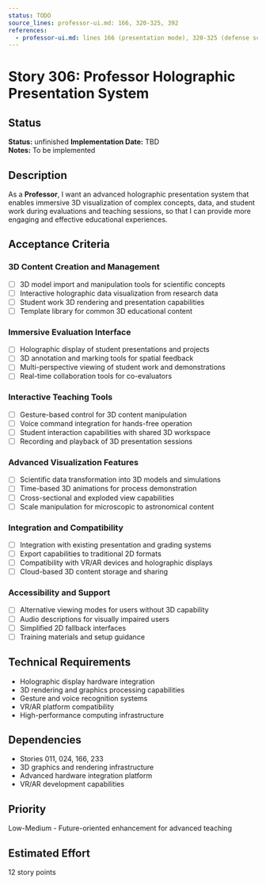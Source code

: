 ```yaml
---
status: TODO
source_lines: professor-ui.md: 166, 320-325, 392
references:
  - professor-ui.md: lines 166 (presentation mode), 320-325 (defense scoring), 392 (presentation mode)
---
```

# Story 306: Professor Holographic Presentation System

## Status
**Status:** unfinished
**Implementation Date:** TBD  
**Notes:** To be implemented

## Description
As a **Professor**, I want an advanced holographic presentation system that enables immersive 3D visualization of complex concepts, data, and student work during evaluations and teaching sessions, so that I can provide more engaging and effective educational experiences.

## Acceptance Criteria

### 3D Content Creation and Management
- [ ] 3D model import and manipulation tools for scientific concepts
- [ ] Interactive holographic data visualization from research data
- [ ] Student work 3D rendering and presentation capabilities
- [ ] Template library for common 3D educational content

### Immersive Evaluation Interface
- [ ] Holographic display of student presentations and projects
- [ ] 3D annotation and marking tools for spatial feedback
- [ ] Multi-perspective viewing of student work and demonstrations
- [ ] Real-time collaboration tools for co-evaluators

### Interactive Teaching Tools
- [ ] Gesture-based control for 3D content manipulation
- [ ] Voice command integration for hands-free operation
- [ ] Student interaction capabilities with shared 3D workspace
- [ ] Recording and playback of 3D presentation sessions

### Advanced Visualization Features
- [ ] Scientific data transformation into 3D models and simulations
- [ ] Time-based 3D animations for process demonstration
- [ ] Cross-sectional and exploded view capabilities
- [ ] Scale manipulation for microscopic to astronomical content

### Integration and Compatibility
- [ ] Integration with existing presentation and grading systems
- [ ] Export capabilities to traditional 2D formats
- [ ] Compatibility with VR/AR devices and holographic displays
- [ ] Cloud-based 3D content storage and sharing

### Accessibility and Support
- [ ] Alternative viewing modes for users without 3D capability
- [ ] Audio descriptions for visually impaired users
- [ ] Simplified 2D fallback interfaces
- [ ] Training materials and setup guidance

## Technical Requirements
- Holographic display hardware integration
- 3D rendering and graphics processing capabilities
- Gesture and voice recognition systems
- VR/AR platform compatibility
- High-performance computing infrastructure

## Dependencies
- Stories 011, 024, 166, 233
- 3D graphics and rendering infrastructure
- Advanced hardware integration platform
- VR/AR development capabilities

## Priority
Low-Medium - Future-oriented enhancement for advanced teaching

## Estimated Effort
12 story points
